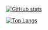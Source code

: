 [![GitHub stats](https://github-readme-stats.vercel.app/api?username=Liza858&include_all_commits=true&hide=stars,issues,contribs)](https://github.com/anuraghazra/github-readme-stats)

[![Top Langs](https://github-readme-stats.vercel.app/api/top-langs/?username=Liza858&layout=compact&include_all_commits=true&langs_count=15&count_private=true)](https://github.com/anuraghazra/github-readme-stats)
